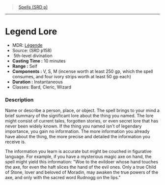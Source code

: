 ﻿---
!SpellItem
Family: SpellVO
Name: Legend Lore
Type: divination
Level: 5
CastingTime: 10 minutes
Range: Self
Components: V, S, M (incense worth at least 250 gp, which the spell consumes, and four ivory strips worth at least 50 gp each)
Duration: Instantaneous
Classes: Bard, Cleric, Wizard
Source: (SRD p158)
AltName: '[Légende](hd_spells_legende.md)'
Id: spells_vo.md#legend-lore
ParentLink: spells_vo.md#spells-srd-p
ParentName: Spells (SRD p)
NameLevel: 1
Attributes:
  Name: Legend Lore
  Markdown: >+
    # <!--Name-->Legend Lore<!--/Name-->


    - MDR: <!--AltName-->[Légende](hd_spells_legende.md)<!--/AltName-->

    - Source: <!--Source-->(SRD p158)<!--/Source-->

    -  <!--Level-->5<!--/Level-->th-level <!--Type-->divination<!--/Type-->

    - **Casting Time :** <!--CastingTime-->10 minutes<!--/CastingTime-->

    - **Range :** <!--Range-->Self<!--/Range-->

    - **Components :** <!--Components-->V, S, M (incense worth at least 250 gp, which the spell consumes, and four ivory strips worth at least 50 gp each)<!--/Components-->

    - **Duration :** <!--Duration-->Instantaneous<!--/Duration-->

    - Classes: <!--Classes-->Bard, Cleric, Wizard<!--/Classes-->


    ### Description


    Name or describe a person, place, or object. The spell brings to your mind a brief summary of the significant lore about the thing you named. The lore might consist of current tales, forgotten stories, or even secret lore that has never been widely known. If the thing you named isn't of legendary importance, you gain no information. The more information you already have about the thing, the more precise and detailed the information you receive is.


    The information you learn is accurate but might be couched in figurative language. For example, if you have a mysterious magic axe on hand, the spell might yield this information: "Woe to the evildoer whose hand touches the axe, for even the haft slices the hand of the evil ones. Only a true Child of Stone, lover and beloved of Moradin, may awaken the true powers of the axe, and only with the sacred word Rudnogg on the lips."

  AltName: '[Légende](hd_spells_legende.md)'
  Source: (SRD p158)
  Level: 5
  Type: divination
  CastingTime: 10 minutes
  Range: Self
  Components: V, S, M (incense worth at least 250 gp, which the spell consumes, and four ivory strips worth at least 50 gp each)
  Duration: Instantaneous
  Classes: Bard, Cleric, Wizard
AttributesDictionary: >+
  Name: Legend Lore

  Markdown: >+

    # <!--Name-->Legend Lore<!--/Name-->





    - MDR: <!--AltName-->[Légende](hd_spells_legende.md)<!--/AltName-->



    - Source: <!--Source-->(SRD p158)<!--/Source-->



    -  <!--Level-->5<!--/Level-->th-level <!--Type-->divination<!--/Type-->



    - **Casting Time :** <!--CastingTime-->10 minutes<!--/CastingTime-->



    - **Range :** <!--Range-->Self<!--/Range-->



    - **Components :** <!--Components-->V, S, M (incense worth at least 250 gp, which the spell consumes, and four ivory strips worth at least 50 gp each)<!--/Components-->



    - **Duration :** <!--Duration-->Instantaneous<!--/Duration-->



    - Classes: <!--Classes-->Bard, Cleric, Wizard<!--/Classes-->





    ### Description





    Name or describe a person, place, or object. The spell brings to your mind a brief summary of the significant lore about the thing you named. The lore might consist of current tales, forgotten stories, or even secret lore that has never been widely known. If the thing you named isn't of legendary importance, you gain no information. The more information you already have about the thing, the more precise and detailed the information you receive is.





    The information you learn is accurate but might be couched in figurative language. For example, if you have a mysterious magic axe on hand, the spell might yield this information: "Woe to the evildoer whose hand touches the axe, for even the haft slices the hand of the evil ones. Only a true Child of Stone, lover and beloved of Moradin, may awaken the true powers of the axe, and only with the sacred word Rudnogg on the lips."



  AltName: '[Légende](hd_spells_legende.md)'

  Source: (SRD p158)

  Level: 5

  Type: divination

  CastingTime: 10 minutes

  Range: Self

  Components: V, S, M (incense worth at least 250 gp, which the spell consumes, and four ivory strips worth at least 50 gp each)

  Duration: Instantaneous

  Classes: Bard, Cleric, Wizard

---
> [Spells (SRD p)](srd_spells.md)

---

# Legend Lore

- MDR: [Légende](hd_spells_legende.md)
- Source: (SRD p158)
-  5th-level divination
- **Casting Time :** 10 minutes
- **Range :** Self
- **Components :** V, S, M (incense worth at least 250 gp, which the spell consumes, and four ivory strips worth at least 50 gp each)
- **Duration :** Instantaneous
- Classes: Bard, Cleric, Wizard

### Description

Name or describe a person, place, or object. The spell brings to your mind a brief summary of the significant lore about the thing you named. The lore might consist of current tales, forgotten stories, or even secret lore that has never been widely known. If the thing you named isn't of legendary importance, you gain no information. The more information you already have about the thing, the more precise and detailed the information you receive is.

The information you learn is accurate but might be couched in figurative language. For example, if you have a mysterious magic axe on hand, the spell might yield this information: "Woe to the evildoer whose hand touches the axe, for even the haft slices the hand of the evil ones. Only a true Child of Stone, lover and beloved of Moradin, may awaken the true powers of the axe, and only with the sacred word Rudnogg on the lips."

